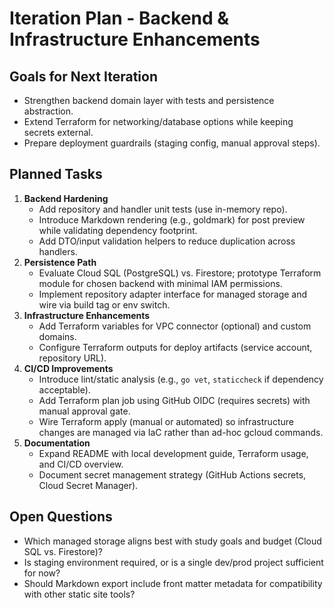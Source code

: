 # Iteration Plan - Backend & Infrastructure Enhancements

## Goals for Next Iteration
- Strengthen backend domain layer with tests and persistence abstraction.
- Extend Terraform for networking/database options while keeping secrets external.
- Prepare deployment guardrails (staging config, manual approval steps).

## Planned Tasks
1. **Backend Hardening**
   - Add repository and handler unit tests (use in-memory repo).
   - Introduce Markdown rendering (e.g., goldmark) for post preview while validating dependency footprint.
   - Add DTO/input validation helpers to reduce duplication across handlers.
2. **Persistence Path**
   - Evaluate Cloud SQL (PostgreSQL) vs. Firestore; prototype Terraform module for chosen backend with minimal IAM permissions.
   - Implement repository adapter interface for managed storage and wire via build tag or env switch.
3. **Infrastructure Enhancements**
   - Add Terraform variables for VPC connector (optional) and custom domains.
   - Configure Terraform outputs for deploy artifacts (service account, repository URL).
4. **CI/CD Improvements**
   - Introduce lint/static analysis (e.g., `go vet`, `staticcheck` if dependency acceptable).
   - Add Terraform plan job using GitHub OIDC (requires secrets) with manual approval gate.
   - Wire Terraform apply (manual or automated) so infrastructure changes are managed via IaC rather than ad-hoc gcloud commands.
5. **Documentation**
   - Expand README with local development guide, Terraform usage, and CI/CD overview.
   - Document secret management strategy (GitHub Actions secrets, Cloud Secret Manager).

## Open Questions
- Which managed storage aligns best with study goals and budget (Cloud SQL vs. Firestore)?
- Is staging environment required, or is a single dev/prod project sufficient for now?
- Should Markdown export include front matter metadata for compatibility with other static site tools?
